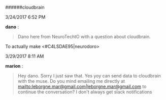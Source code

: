 ######cloudbrain

3/24/2017 6:52 PM

 **dano** :

 >Dano here from NeuroTechtO with a question about cloudbrain.

> 


> 
To actually make <#C4LSDAE95|neurodoro>

3/29/2017 8:11 AM

 **marion** :

 >Hey dano. Sorry I just saw that. Yes yoy can send data to cloudbrain with the muse. Do you mind emailing me directly at <mailto:leborgne.mar@gmail.com|leborgne.mar@gmail.com> to continue the conversation? I don't always get slack notifications 

